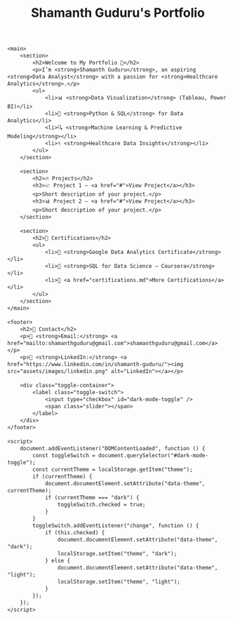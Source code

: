 <!DOCTYPE html>
<html lang="en">
<head>
    <meta charset="UTF-8">
    <meta name="viewport" content="width=device-width, initial-scale=1.0">
    <title>Shamanth Guduru's Portfolio</title>
    <link rel="stylesheet" href="styles.css">
</head>
<body>
    <header>
        <h1>Shamanth Guduru's Portfolio</h1>
    </header>
    
    <main>
        <section>
            <h2>Welcome to My Portfolio 👋</h2>
            <p>I’m <strong>Shamanth Guduru</strong>, an aspiring <strong>Data Analyst</strong> with a passion for <strong>Healthcare Analytics</strong>.</p>
            <ul>
                <li>📊 <strong>Data Visualization</strong> (Tableau, Power BI)</li>
                <li>🐍 <strong>Python & SQL</strong> for Data Analytics</li>
                <li>🔍 <strong>Machine Learning & Predictive Modeling</strong></li>
                <li>⚕️ <strong>Healthcare Data Insights</strong></li>
            </ul>
        </section>
        
        <section>
            <h2>🔥 Projects</h2>
            <h3>📈 Project 1 – <a href="#">View Project</a></h3>
            <p>Short description of your project.</p>
            <h3>📊 Project 2 – <a href="#">View Project</a></h3>
            <p>Short description of your project.</p>
        </section>
        
        <section>
            <h2>📜 Certifications</h2>
            <ul>
                <li>🔹 <strong>Google Data Analytics Certificate</strong></li>
                <li>🔹 <strong>SQL for Data Science – Coursera</strong></li>
                <li>🔹 <a href="certifications.md">More Certifications</a></li>
            </ul>
        </section>
    </main>
    
    <footer>
        <h2>📩 Contact</h2>
        <p>📧 <strong>Email:</strong> <a href="mailto:shamanthguduru@gmail.com">shamanthguduru@gmail.com</a></p>
        <p>🔗 <strong>LinkedIn:</strong> <a href="https://www.linkedin.com/in/shamanth-guduru/"><img src="assets/images/linkedin.png" alt="LinkedIn"></a></p>
        
        <div class="toggle-container">
            <label class="toggle-switch">
                <input type="checkbox" id="dark-mode-toggle" />
                <span class="slider"></span>
            </label>
        </div>
    </footer>
    
    <script>
        document.addEventListener("DOMContentLoaded", function () {
            const toggleSwitch = document.querySelector("#dark-mode-toggle");
            const currentTheme = localStorage.getItem("theme");
            if (currentTheme) {
                document.documentElement.setAttribute("data-theme", currentTheme);
                if (currentTheme === "dark") {
                    toggleSwitch.checked = true;
                }
            }
            toggleSwitch.addEventListener("change", function () {
                if (this.checked) {
                    document.documentElement.setAttribute("data-theme", "dark");
                    localStorage.setItem("theme", "dark");
                } else {
                    document.documentElement.setAttribute("data-theme", "light");
                    localStorage.setItem("theme", "light");
                }
            });
        });
    </script>
</body>
</html>
 
